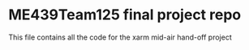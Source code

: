 # ME439Team125 final project repo

This file contains all the code for the xarm mid-air hand-off project